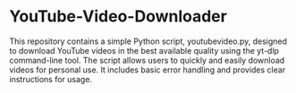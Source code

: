 # YouTube-Video-Downloader
This repository contains a simple Python script, youtubevideo.py, designed to download YouTube videos in the best available quality using the yt-dlp command-line tool. The script allows users to quickly and easily download videos for personal use. It includes basic error handling and provides clear instructions for usage.
